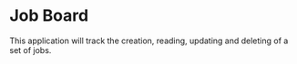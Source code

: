 # Job Board

This application will track the creation, reading, updating and deleting of a set of jobs.
